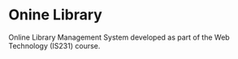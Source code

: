 # Onine Library
 
Online Library Management System developed as part of the Web Technology (IS231) course.